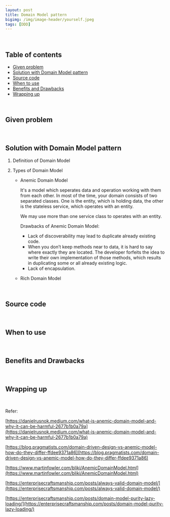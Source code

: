 ```yaml
---
layout: post
title: Domain Model pattern
bigimg: /img/image-header/yourself.jpeg
tags: [DDD]
---
```





<br>

## Table of contents
- [Given problem](#given-problem)
- [Solution with Domain Model pattern](#solution-with-domain-model-pattern)
- [Source code](#source-code)
- [When to use](#when-to-use)
- [Benefits and Drawbacks](#benefits-and-drawbacks)
- [Wrapping up](#wrapping-up)

<br>

## Given problem






<br>

## Solution with Domain Model pattern

1. Definition of Domain Model



2. Types of Domain Model

    - Anemic Domain Model

        It's a model which seperates data and operation working with them from each other. In most of the time, your domain consists of two separated classes. One is the entity, which is holding data, the other is the stateless service, which operates with an entity.

        We may use more than one service class to operates with an entity.

        Drawbacks of Anemic Domain Model:
        - Lack of discoverability may lead to duplicate already existing code.
        - When you don’t keep methods near to data, it is hard to say where exactly they are located. The developer forfeits the idea to write their own implementation of those methods, which results in duplicating some or all already existing logic.
        - Lack of encapsulation.

    - Rich Domain Model


<br>

## Source code





<br>

## When to use





<br>

## Benefits and Drawbacks





<br>

## Wrapping up




<br>

Refer:

[https://danielrusnok.medium.com/what-is-anemic-domain-model-and-why-it-can-be-harmful-2677b1b0a79a](https://danielrusnok.medium.com/what-is-anemic-domain-model-and-why-it-can-be-harmful-2677b1b0a79a)

[https://blog.pragmatists.com/domain-driven-design-vs-anemic-model-how-do-they-differ-ffdee9371a86](https://blog.pragmatists.com/domain-driven-design-vs-anemic-model-how-do-they-differ-ffdee9371a86)

[https://www.martinfowler.com/bliki/AnemicDomainModel.html](https://www.martinfowler.com/bliki/AnemicDomainModel.html)

[https://enterprisecraftsmanship.com/posts/always-valid-domain-model/](https://enterprisecraftsmanship.com/posts/always-valid-domain-model/)

[https://enterprisecraftsmanship.com/posts/domain-model-purity-lazy-loading/](https://enterprisecraftsmanship.com/posts/domain-model-purity-lazy-loading/)

[]()

[]()

[]()

[]()